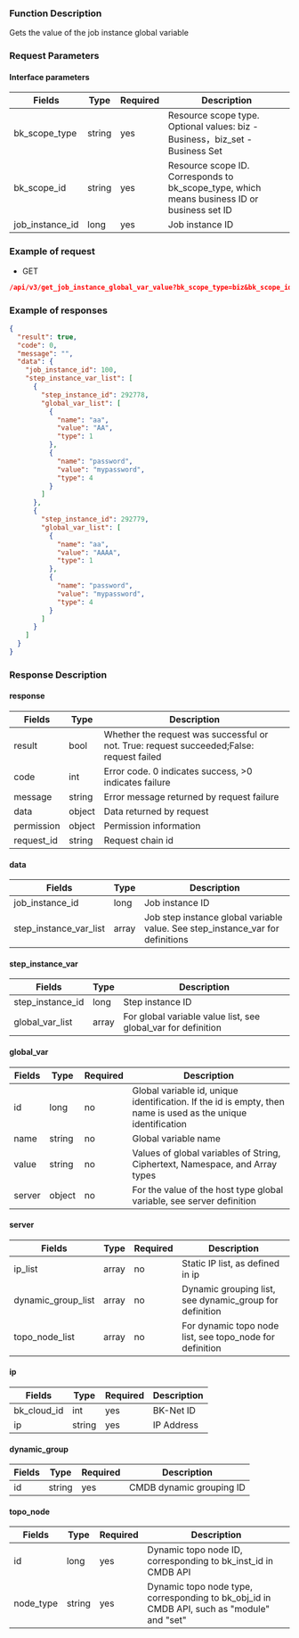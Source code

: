### Function Description

Gets the value of the job instance global variable

### Request Parameters

#### Interface parameters

| Fields          | Type   | Required | Description                                                                                 |
|-----------------|--------|----------|---------------------------------------------------------------------------------------------|
| bk_scope_type   | string | yes      | Resource scope type. Optional values: biz - Business，biz_set - Business Set                 |
| bk_scope_id     | string | yes      | Resource scope ID. Corresponds to bk_scope_type, which means business ID or business set ID |
| job_instance_id | long   | yes      | Job instance ID                                                                             |

### Example of request

- GET

```json
/api/v3/get_job_instance_global_var_value?bk_scope_type=biz&bk_scope_id=1&job_instance_id=100
```

### Example of responses

```json
{
  "result": true,
  "code": 0,
  "message": "",
  "data": {
    "job_instance_id": 100,
    "step_instance_var_list": [
      {
        "step_instance_id": 292778,
        "global_var_list": [
          {
            "name": "aa",
            "value": "AA",
            "type": 1
          },
          {
            "name": "password",
            "value": "mypassword",
            "type": 4
          }
        ]
      },
      {
        "step_instance_id": 292779,
        "global_var_list": [
          {
            "name": "aa",
            "value": "AAAA",
            "type": 1
          },
          {
            "name": "password",
            "value": "mypassword",
            "type": 4
          }
        ]
      }
    ]
  }
}

```

### Response Description

#### response

| Fields     | Type   | Description                                                                              |
|------------|--------|------------------------------------------------------------------------------------------|
| result     | bool   | Whether the request was successful or not. True: request succeeded;False: request failed |
| code       | int    | Error code. 0 indicates success, >0 indicates failure                                    |
| message    | string | Error message returned by request failure                                                |
| data       | object | Data returned by request                                                                 |
| permission | object | Permission information                                                                   |
| request_id | string | Request chain id                                                                         |

#### data

| Fields                 | Type  | Description                                                                    |
|------------------------|-------|--------------------------------------------------------------------------------|
| job_instance_id        | long  | Job instance ID                                                                |
| step_instance_var_list | array | Job step instance global variable value. See step_instance_var for definitions |

#### step_instance_var

| Fields           | Type  | Description                                                   |
|------------------|-------|---------------------------------------------------------------|
| step_instance_id | long  | Step instance ID                                              |
| global_var_list  | array | For global variable value list, see global_var for definition |

#### global_var

| Fields | Type   | Required | Description                                                                                                   |
|--------|--------|----------|---------------------------------------------------------------------------------------------------------------|
| id     | long   | no       | Global variable id, unique identification. If the id is empty, then name is used as the unique identification |
| name   | string | no       | Global variable name                                                                                          |
| value  | string | no       | Values of global variables of String, Ciphertext, Namespace, and Array types                                  |
| server | object | no       | For the value of the host type global variable, see server definition                                         |

#### server

| Fields             | Type  | Required | Description                                              |
|--------------------|-------|----------|----------------------------------------------------------|
| ip_list            | array | no       | Static IP list, as defined in ip                         |
| dynamic_group_list | array | no       | Dynamic grouping list, see dynamic_group for definition  |
| topo_node_list     | array | no       | For dynamic topo node list, see topo_node for definition |

#### ip

| Fields      | Type   | Required | Description |
|-------------|--------|----------|-------------|
| bk_cloud_id | int    | yes      | BK-Net ID   |
| ip          | string | yes      | IP Address  |

#### dynamic_group

| Fields | Type   | Required | Description              |
|--------|--------|----------|--------------------------|
| id     | string | yes      | CMDB dynamic grouping ID |

#### topo_node

| Fields    | Type   | Required | Description                                                                                |
|-----------|--------|----------|--------------------------------------------------------------------------------------------|
| id        | long   | yes      | Dynamic topo node ID, corresponding to bk_inst_id in CMDB API                              |
| node_type | string | yes      | Dynamic topo node type, corresponding to bk_obj_id in CMDB API, such as "module" and "set" |